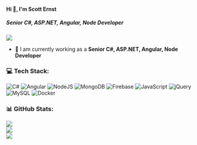 #### Hi 👋, I'm Scott Ernst
##### **Senior C#, ASP.NET, Angular, Node Developer**

[![](https://visitcount.itsvg.in/api?id=scotternst59&icon=0&color=9)](https://visitcount.itsvg.in)

- 🔭 I am currently working as a **Senior C#, ASP.NET, Angular, Node Developer**


### 💻 Tech Stack:
![C#](https://img.shields.io/badge/c%23-%23239120.svg?style=flat&logo=c-sharp&logoColor=white) ![Angular](https://img.shields.io/badge/angular-%23DD0031.svg?style=flat&logo=angular&logoColor=white) ![NodeJS](https://img.shields.io/badge/node.js-6DA55F?style=flat&logo=node.js&logoColor=white) ![MongoDB](https://img.shields.io/badge/MongoDB-%234ea94b.svg?style=flat&logo=mongodb&logoColor=white) ![Firebase](https://img.shields.io/badge/firebase-%23039BE5.svg?style=flat&logo=firebase) ![JavaScript](https://img.shields.io/badge/javascript-%23323330.svg?style=flat&logo=javascript&logoColor=%23F7DF1E) ![jQuery](https://img.shields.io/badge/jquery-%230769AD.svg?style=flat&logo=jquery&logoColor=white) ![MySQL](https://img.shields.io/badge/mysql-%2300f.svg?style=flat&logo=mysql&logoColor=white) ![Docker](https://img.shields.io/badge/docker-%230db7ed.svg?style=flat&logo=docker&logoColor=white) 

### 📊 GitHub Stats:
![](https://github-readme-stats.vercel.app/api?username=scotternst59&theme=radical&hide_border=false&include_all_commits=false&count_private=false)<br/>
![](https://github-readme-streak-stats.herokuapp.com/?user=scotternst59&theme=radical&hide_border=false)<br/>
![](https://github-readme-stats.vercel.app/api/top-langs/?username=scotternst59&theme=radical&hide_border=false&include_all_commits=false&count_private=false&layout=compact)

